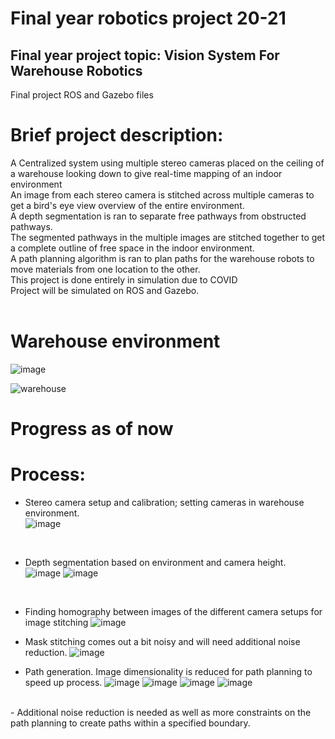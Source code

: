 # Final year robotics project 20-21

## Final year project topic: Vision System For Warehouse Robotics

Final project ROS and Gazebo files<br/>

# Brief project description:<br/>

A Centralized system using multiple stereo cameras placed on the ceiling of a warehouse looking down to give real-time mapping of an indoor environment<br/>
An image from each stereo camera is stitched across multiple cameras to get a bird's eye view overview of the entire environment.<br/>
A depth segmentation is ran to separate free pathways from obstructed pathways.<br/>
The segmented pathways in the multiple images are stitched together to get a complete outline of free space in the indoor environment.<br/>
A path planning algorithm is ran to plan paths for the warehouse robots to move materials from one location to the other.<br/>
This project is done entirely in simulation due to COVID<br/>
Project will be simulated on ROS and Gazebo. <br/><br/>

# Warehouse environment <br/>
![image](https://user-images.githubusercontent.com/17696533/115128526-55f14a80-9fac-11eb-8f2a-5a5d5418afd9.png)

![warehouse](https://user-images.githubusercontent.com/17696533/116504020-714e3680-a885-11eb-96c3-52d7c082bdf2.PNG)

# Progress as of now
# Process:<br/>
- Stereo camera setup and calibration; setting cameras in warehouse environment.<br/>
![image](https://user-images.githubusercontent.com/17696533/115128844-b84b4a80-9fae-11eb-80f8-0c590d70603b.png)
<br/>

- Depth segmentation based on environment and camera height.<br/>
![image](https://user-images.githubusercontent.com/17696533/116505027-c8550b00-a887-11eb-9a01-758466f5509b.png)
![image](https://user-images.githubusercontent.com/17696533/115128745-014ecf00-9fae-11eb-9fc8-6a55b6080a24.png)
<br/>

- Finding homography between images of the different camera setups for image stitching
![image](https://user-images.githubusercontent.com/17696533/116504129-a78bb600-a885-11eb-8b02-2e27261ed68d.png)

- Mask stitching comes out a bit noisy and will need additional noise reduction.
![image](https://user-images.githubusercontent.com/17696533/115617226-277eb280-a2bf-11eb-9ef9-8874efe0558a.png)<br/>

- Path generation. Image dimensionality is reduced for path planning to speed up process.
![image](https://user-images.githubusercontent.com/17696533/115617718-bc81ab80-a2bf-11eb-84a2-08d6256c8697.png)
![image](https://user-images.githubusercontent.com/17696533/115618107-3c0f7a80-a2c0-11eb-8e06-e896ed7aacdb.png)
![image](https://user-images.githubusercontent.com/17696533/116504798-2fbe8b00-a887-11eb-8bb0-ea0a0320dcb7.png)
![image](https://user-images.githubusercontent.com/17696533/116504669-d9e9e300-a886-11eb-88b1-38fd3e8b9444.png)
<br/>
- Additional noise reduction is needed as well as more constraints on the path planning to create paths within
a specified boundary.

